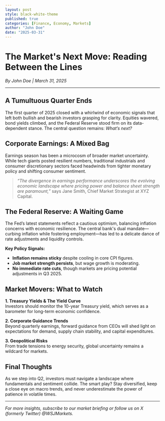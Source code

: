 ```yaml
---
layout: post
style: black-white-theme
published: true
categories: [Finance, Economy, Markets]
author: "John Doe"
date: "2025-03-31"
---
```


# **The Market's Next Move: Reading Between the Lines**

*By John Doe | March 31, 2025*

---

## **A Tumultuous Quarter Ends**

The first quarter of 2025 closed with a whirlwind of economic signals that left both bullish and bearish investors grasping for clarity. Equities wavered, bond yields climbed, and the Federal Reserve stood firm on its data-dependent stance. The central question remains: *What’s next?*

## **Corporate Earnings: A Mixed Bag**

Earnings season has been a microcosm of broader market uncertainty. While tech giants posted resilient numbers, traditional industrials and consumer discretionary sectors faced headwinds from tighter monetary policy and shifting consumer sentiment.

> *“The divergence in earnings performance underscores the evolving economic landscape where pricing power and balance sheet strength are paramount,”* says Jane Smith, Chief Market Strategist at XYZ Capital.

## **The Federal Reserve: A Waiting Game**

The Fed’s latest statements reflect a cautious optimism, balancing inflation concerns with economic resilience. The central bank's dual mandate—curbing inflation while fostering employment—has led to a delicate dance of rate adjustments and liquidity controls.

**Key Policy Signals:**

- **Inflation remains sticky** despite cooling in core CPI figures.
- **Job market strength persists**, but wage growth is moderating.
- **No immediate rate cuts**, though markets are pricing potential adjustments in Q3 2025.

## **Market Movers: What to Watch**

**1. Treasury Yields & The Yield Curve**  
   Investors should monitor the 10-year Treasury yield, which serves as a barometer for long-term economic confidence.

**2. Corporate Guidance Trends**  
   Beyond quarterly earnings, forward guidance from CEOs will shed light on expectations for demand, supply chain stability, and capital expenditures.

**3. Geopolitical Risks**  
   From trade tensions to energy security, global uncertainty remains a wildcard for markets.

## **Final Thoughts**

As we step into Q2, investors must navigate a landscape where fundamentals and sentiment collide. The smart play? Stay diversified, keep a close eye on macro trends, and never underestimate the power of patience in volatile times.

---

*For more insights, subscribe to our market briefing or follow us on X (formerly Twitter) @WSJMarkets.*
